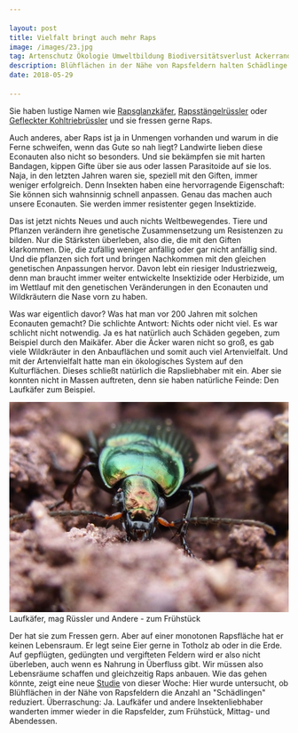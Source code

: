 ```yaml
---

layout: post
title: Vielfalt bringt auch mehr Raps
image: /images/23.jpg
tag: Artenschutz Ökologie Umweltbildung Biodiversitätsverlust Ackerrandstreifen Laufkäfer Rapsglanzkäfer Econauten Rapsstängelrüssler Kohltriebrüssler Kohlschotenrüssler Kohlschotenmücke Resistenz Insektizide Schädlinge Nützlinge
description: Blühflächen in der Nähe von Rapsfeldern halten Schädlinge in Schach
date: 2018-05-29

---
```


Sie haben lustige Namen wie <a href="https://de.wikipedia.org/wiki/Rapsglanzk%C3%A4fer" target="_blank">Rapsglanzkäfer</a>, <a href="https://de.wikipedia.org/wiki/Gro%C3%9Fer_Rapsst%C3%A4ngelr%C3%BCssler" target="_blank">Rapsstängelrüssler</a> oder <a href="https://de.wikipedia.org/wiki/Gefleckter_Kohltriebr%C3%BCssler" target="_blank">Gefleckter Kohltriebrüssler<a/> und sie fressen gerne Raps.

Auch anderes, aber Raps ist ja in Unmengen vorhanden und warum in die Ferne schweifen, wenn das Gute so nah liegt? Landwirte lieben diese Econauten also nicht so besonders. Und sie bekämpfen sie mit harten Bandagen, kippen Gifte über sie aus oder lassen Parasitoide auf sie los. Naja, in den letzten Jahren waren sie, speziell mit den Giften, immer weniger erfolgreich. Denn Insekten haben eine hervorragende Eigenschaft: Sie können sich wahnsinnig schnell anpassen. Genau das machen auch unsere Econauten. Sie werden immer resistenter gegen Insektizide. 

Das ist jetzt nichts Neues und auch nichts Weltbewegendes. Tiere und Pflanzen verändern ihre genetische Zusammensetzung um Resistenzen zu bilden. Nur die Stärksten überleben, also die, die mit den Giften klarkommen. Die, die zufällig weniger anfällig oder gar nicht anfällig sind. Und die pflanzen sich fort und bringen Nachkommen mit den gleichen genetischen Anpassungen hervor. Davon lebt ein riesiger Industriezweig, denn man braucht immer weiter entwickelte Insektizide oder Herbizide, um im Wettlauf mit den genetischen Veränderungen in den Econauten und Wildkräutern die Nase vorn zu haben. 

Was war eigentlich davor? Was hat man vor 200 Jahren mit solchen Econauten gemacht? Die schlichte Antwort: Nichts oder nicht viel. Es war schlicht nicht notwendig. Ja es hat natürlich auch Schäden gegeben, zum Beispiel durch den Maikäfer. Aber die Äcker waren nicht so groß, es gab viele Wildkräuter in den Anbauflächen und somit auch viel Artenvielfalt. Und mit der Artenvielfalt hatte man ein ökologisches System auf den Kulturflächen. Dieses schließt natürlich die Rapsliebhaber mit ein. Aber sie konnten nicht in Massen auftreten, denn sie haben natürliche Feinde: Den Laufkäfer zum Beispiel. 

<span class="image right">
<img src="/images/22.jpg">
Laufkäfer, mag Rüssler und Andere - zum Frühstück
</span>


Der hat sie zum Fressen gern. Aber auf einer monotonen Rapsfläche hat er keinen Lebensraum. Er legt seine Eier gerne in Totholz ab oder in die Erde. Auf gepflügten, gedüngten und vergifteten Feldern wird er also nicht überleben, auch wenn es Nahrung in Überfluss gibt. Wir müssen also Lebensräume schaffen und gleichzeitig Raps anbauen. Wie das gehen könnte, zeigt eine neue <a href="https://besjournals.onlinelibrary.wiley.com/doi/full/10.1111/1365-2664.13162" target="_blank">Studie<a/> von dieser Woche: Hier wurde untersucht, ob Blühflächen in der Nähe von Rapsfeldern die Anzahl an "Schädlingen" reduziert. Überraschung: Ja. Laufkäfer und andere Insektenliebhaber wanderten immer wieder in die Rapsfelder, zum Frühstück, Mittag- und Abendessen.